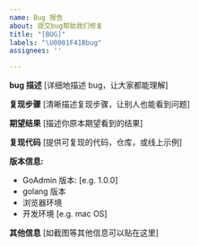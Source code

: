 ```yaml
---
name: Bug 报告
about: 提交bug帮助我们修复
title: "[BUG]"
labels: "\U0001F41Bbug"
assignees: ''

---
```


**bug 描述** [详细地描述 bug，让大家都能理解]

**复现步骤** [清晰描述复现步骤，让别人也能看到问题]

**期望结果** [描述你原本期望看到的结果]

**复现代码** [提供可复现的代码，仓库，或线上示例]

**版本信息:**

- GoAdmin 版本: [e.g. 1.0.0]
- golang 版本
- 浏览器环境
- 开发环境 [e.g. mac OS]

**其他信息** [如截图等其他信息可以贴在这里]
